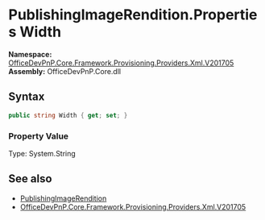 # PublishingImageRendition.Properties Width
  

**Namespace:** [OfficeDevPnP.Core.Framework.Provisioning.Providers.Xml.V201705](OfficeDevPnP.Core.Framework.Provisioning.Providers.Xml.V201705.md)  
**Assembly:** OfficeDevPnP.Core.dll  
## Syntax
```C#
public string Width { get; set; }
```

### Property Value
Type: System.String  

## See also
- [PublishingImageRendition](OfficeDevPnP.Core.Framework.Provisioning.Providers.Xml.V201705.PublishingImageRendition.md) 
- [OfficeDevPnP.Core.Framework.Provisioning.Providers.Xml.V201705](OfficeDevPnP.Core.Framework.Provisioning.Providers.Xml.V201705.md) 
